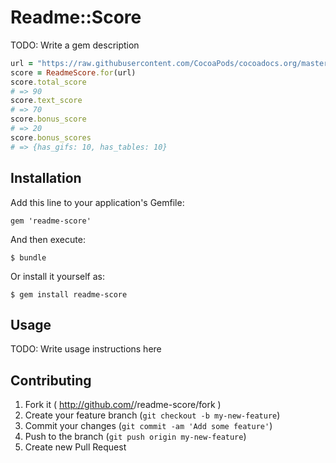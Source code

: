 # Readme::Score

TODO: Write a gem description

```ruby
url = "https://raw.githubusercontent.com/CocoaPods/cocoadocs.org/master/README.md"
score = ReadmeScore.for(url)
score.total_score
# => 90
score.text_score
# => 70
score.bonus_score
# => 20
score.bonus_scores
# => {has_gifs: 10, has_tables: 10}
```

## Installation

Add this line to your application's Gemfile:

    gem 'readme-score'

And then execute:

    $ bundle

Or install it yourself as:

    $ gem install readme-score

## Usage

TODO: Write usage instructions here

## Contributing

1. Fork it ( http://github.com/<my-github-username>/readme-score/fork )
2. Create your feature branch (`git checkout -b my-new-feature`)
3. Commit your changes (`git commit -am 'Add some feature'`)
4. Push to the branch (`git push origin my-new-feature`)
5. Create new Pull Request
